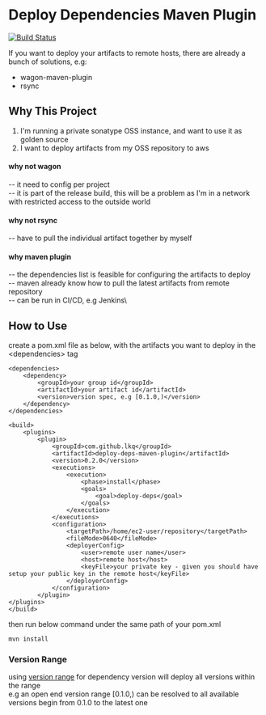 # Deploy Dependencies Maven Plugin

[![Build Status](https://travis-ci.org/lkq/deploy-deps-maven-plugin.svg?branch=master)](https://travis-ci.org/lkq/deploy-deps-maven-plugin)

If you want to deploy your artifacts to remote hosts, there are already a bunch of solutions, e.g:
- wagon-maven-plugin
- rsync

## Why This Project

1. I'm running a private sonatype OSS instance, and want to use it as golden source
2. I want to deploy artifacts from my OSS repository to aws

#### why not wagon
-- it need to config per project\
-- it is part of the release build, this will be a problem as I'm in a network with restricted access to the outside world

#### why not rsync
-- have to pull the individual artifact together by myself

#### why maven plugin
-- the dependencies list is feasible for configuring the artifacts to deploy\
-- maven already know how to pull the latest artifacts from remote repository\
-- can be run in CI/CD, e.g Jenkins\


## How to Use


create a pom.xml file as below, with the artifacts you want to deploy in the \<dependencies\> tag
```
<dependencies>
    <dependency>
        <groupId>your group id</groupId>
        <artifactId>your artifact id</artifactId>
        <version>version spec, e.g [0.1.0,)</version>
    </dependency>
</dependencies>

<build>
    <plugins>
        <plugin>
            <groupId>com.github.lkq</groupId>
            <artifactId>deploy-deps-maven-plugin</artifactId>
            <version>0.2.0</version>
            <executions>
                <execution>
                    <phase>install</phase>
                    <goals>
                        <goal>deploy-deps</goal>
                    </goals>
                </execution>
            </executions>
            <configuration>
                <targetPath>/home/ec2-user/repository</targetPath>
                <fileMode>0640</fileMode>
                <deployerConfig>
                    <user>remote user name</user>
                    <host>remote host</host>
                    <keyFile>your private key - given you should have setup your public key in the remote host</keyFile>
                </deployerConfig>
            </configuration>
        </plugin>
</plugins>
</build>
```

then run below command under the same path of your pom.xml
```
mvn install
```

### Version Range
using [version range](http://maven.apache.org/enforcer/enforcer-rules/versionRanges.html) for dependency version will deploy all versions within the range\
e.g an open end version range [0.1.0,) can be resolved to all available versions begin from 0.1.0 to the latest one